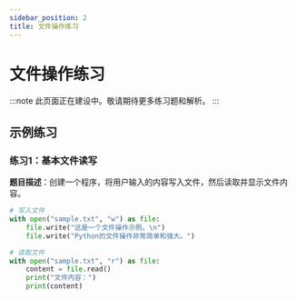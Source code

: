 ```yaml
---
sidebar_position: 2
title: 文件操作练习
---
```


# 文件操作练习

:::note
此页面正在建设中。敬请期待更多练习题和解析。
:::

## 示例练习

### 练习1：基本文件读写

**题目描述**：创建一个程序，将用户输入的内容写入文件，然后读取并显示文件内容。

```python
# 写入文件
with open("sample.txt", "w") as file:
    file.write("这是一个文件操作示例。\n")
    file.write("Python的文件操作非常简单和强大。")

# 读取文件
with open("sample.txt", "r") as file:
    content = file.read()
    print("文件内容：")
    print(content)
``` 